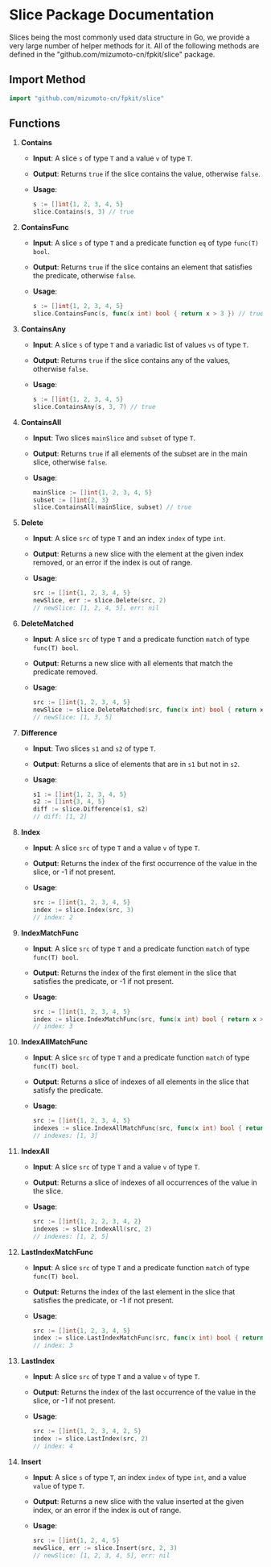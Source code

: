 # Slice Package Documentation

Slices being the most commonly used data structure in Go, we provide a very large number of helper methods for it. All of the following methods are defined in the "github.com/mizumoto-cn/fpkit/slice" package.

## Import Method

```go
import "github.com/mizumoto-cn/fpkit/slice"
```

## Functions

1. **Contains**
   - **Input**: A slice `s` of type `T` and a value `v` of type `T`.
   - **Output**: Returns `true` if the slice contains the value, otherwise `false`.
   - **Usage**:

     ```go
     s := []int{1, 2, 3, 4, 5}
     slice.Contains(s, 3) // true
     ```

2. **ContainsFunc**
   - **Input**: A slice `s` of type `T` and a predicate function `eq` of type `func(T) bool`.
   - **Output**: Returns `true` if the slice contains an element that satisfies the predicate, otherwise `false`.
   - **Usage**:

     ```go
     s := []int{1, 2, 3, 4, 5}
     slice.ContainsFunc(s, func(x int) bool { return x > 3 }) // true
     ```

3. **ContainsAny**
   - **Input**: A slice `s` of type `T` and a variadic list of values `vs` of type `T`.
   - **Output**: Returns `true` if the slice contains any of the values, otherwise `false`.
   - **Usage**:

     ```go
     s := []int{1, 2, 3, 4, 5}
     slice.ContainsAny(s, 3, 7) // true
     ```

4. **ContainsAll**
   - **Input**: Two slices `mainSlice` and `subset` of type `T`.
   - **Output**: Returns `true` if all elements of the subset are in the main slice, otherwise `false`.
   - **Usage**:

     ```go
     mainSlice := []int{1, 2, 3, 4, 5}
     subset := []int{2, 3}
     slice.ContainsAll(mainSlice, subset) // true
     ```

5. **Delete**
   - **Input**: A slice `src` of type `T` and an index `index` of type `int`.
   - **Output**: Returns a new slice with the element at the given index removed, or an error if the index is out of range.
   - **Usage**:

     ```go
     src := []int{1, 2, 3, 4, 5}
     newSlice, err := slice.Delete(src, 2)
     // newSlice: [1, 2, 4, 5], err: nil
     ```

6. **DeleteMatched**
   - **Input**: A slice `src` of type `T` and a predicate function `match` of type `func(T) bool`.
   - **Output**: Returns a new slice with all elements that match the predicate removed.
   - **Usage**:

     ```go
     src := []int{1, 2, 3, 4, 5}
     newSlice := slice.DeleteMatched(src, func(x int) bool { return x%2 == 0 })
     // newSlice: [1, 3, 5]
     ```

7. **Difference**
   - **Input**: Two slices `s1` and `s2` of type `T`.
   - **Output**: Returns a slice of elements that are in `s1` but not in `s2`.
   - **Usage**:

     ```go
     s1 := []int{1, 2, 3, 4, 5}
     s2 := []int{3, 4, 5}
     diff := slice.Difference(s1, s2)
     // diff: [1, 2]
     ```

8. **Index**
   - **Input**: A slice `src` of type `T` and a value `v` of type `T`.
   - **Output**: Returns the index of the first occurrence of the value in the slice, or -1 if not present.
   - **Usage**:

     ```go
     src := []int{1, 2, 3, 4, 5}
     index := slice.Index(src, 3)
     // index: 2
     ```

9. **IndexMatchFunc**
   - **Input**: A slice `src` of type `T` and a predicate function `match` of type `func(T) bool`.
   - **Output**: Returns the index of the first element in the slice that satisfies the predicate, or -1 if not present.
   - **Usage**:

     ```go
     src := []int{1, 2, 3, 4, 5}
     index := slice.IndexMatchFunc(src, func(x int) bool { return x > 3 })
     // index: 3
     ```

10. **IndexAllMatchFunc**
    - **Input**: A slice `src` of type `T` and a predicate function `match` of type `func(T) bool`.
    - **Output**: Returns a slice of indexes of all elements in the slice that satisfy the predicate.
    - **Usage**:

      ```go
      src := []int{1, 2, 3, 4, 5}
      indexes := slice.IndexAllMatchFunc(src, func(x int) bool { return x%2 == 0 })
      // indexes: [1, 3]
      ```

11. **IndexAll**
    - **Input**: A slice `src` of type `T` and a value `v` of type `T`.
    - **Output**: Returns a slice of indexes of all occurrences of the value in the slice.
    - **Usage**:

      ```go
      src := []int{1, 2, 2, 3, 4, 2}
      indexes := slice.IndexAll(src, 2)
      // indexes: [1, 2, 5]
      ```

12. **LastIndexMatchFunc**
    - **Input**: A slice `src` of type `T` and a predicate function `match` of type `func(T) bool`.
    - **Output**: Returns the index of the last element in the slice that satisfies the predicate, or -1 if not present.
    - **Usage**:

      ```go
      src := []int{1, 2, 3, 4, 5}
      index := slice.LastIndexMatchFunc(src, func(x int) bool { return x%2 == 0 })
      // index: 3
      ```

13. **LastIndex**
    - **Input**: A slice `src` of type `T` and a value `v` of type `T`.
    - **Output**: Returns the index of the last occurrence of the value in the slice, or -1 if not present.
    - **Usage**:

      ```go
      src := []int{1, 2, 3, 4, 2, 5}
      index := slice.LastIndex(src, 2)
      // index: 4
      ```

14. **Insert**
    - **Input**: A slice `s` of type `T`, an index `index` of type `int`, and a value `value` of type `T`.
    - **Output**: Returns a new slice with the value inserted at the given index, or an error if the index is out of range.
    - **Usage**:

      ```go
      src := []int{1, 2, 4, 5}
      newSlice, err := slice.Insert(src, 2, 3)
      // newSlice: [1, 2, 3, 4, 5], err: nil
      ```
